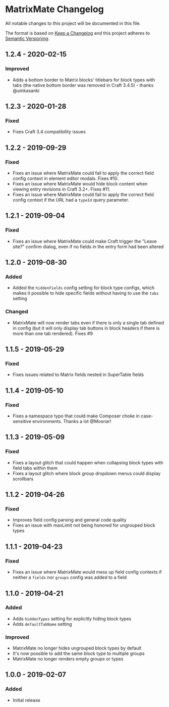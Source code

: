 # MatrixMate Changelog

All notable changes to this project will be documented in this file.

The format is based on [Keep a Changelog](http://keepachangelog.com/) and this project adheres to [Semantic Versioning](http://semver.org/).

## 1.2.4 - 2020-02-15
### Improved
- Adds a bottom border to Matrix blocks' titlebars for block types with tabs (the native bottom border was removed in Craft 3.4.5) - thanks @umkasanki

## 1.2.3 - 2020-01-28
### Fixed
- Fixes Craft 3.4 compatibility issues  

## 1.2.2 - 2019-09-29
### Fixed
- Fixes an issue where MatrixMate could fail to apply the correct field config context in element editor modals. Fixes #10.
- Fixes an issue where MatrixMate would hide block content when viewing entry revisions in Craft 3.2+. Fixes #11.
- Fixes an issue where MatrixMate could fail to apply the correct field config context if the URL had a `typeId` query parameter.  

## 1.2.1 - 2019-09-04
### Fixed
- Fixes an issue where MatrixMate could make Craft trigger the "Leave site?" confirm dialog, even if no fields in the entry form had been altered

## 1.2.0 - 2019-08-30
### Added
- Added the `hiddenFields` config setting for block type configs, which makes it possible to hide specific fields without having to use the `tabs` setting  
### Changed
- MatrixMate will now render tabs even if there is only a single tab defined in config (but it will only display tab buttons in block headers if there is more than one tab rendered). Fixes #9

## 1.1.5 - 2019-05-29
### Fixed
- Fixes issues related to Matrix fields nested in SuperTable fields  

## 1.1.4 - 2019-05-10
### Fixed
- Fixes a namespace typo that could make Composer choke in case-sensitive environments. Thanks a lot @Mosnar!  

## 1.1.3 - 2019-05-09
### Fixed
- Fixes a layout glitch that could happen when collapsing block types with field tabs within them
- Fixes a layout glitch where block group dropdown menus could display scrollbars

## 1.1.2 - 2019-04-26
### Fixed
- Improves field config parsing and general code quality
- Fixes an issue with maxLimit not being honored for ungrouped block types

## 1.1.1 - 2019-04-23
### Fixed
- Fixes an issue where MatrixMate would mess up field config contexts if neither a `fields` nor `groups` config was added to a field  

## 1.1.0 - 2019-04-21
### Added
- Adds `hiddenTypes` setting for explicitly hiding block types
- Adds `defaultTabName` setting
### Improved
- MatrixMate no longer hides ungrouped block types by default
- It's now possible to add the same block type to multiple groups
- MatrixMate no longer renders empty groups or types

## 1.0.0 - 2019-02-07
### Added
- Initial release
